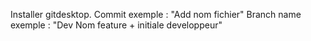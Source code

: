 Installer gitdesktop.
Commit exemple : "Add nom fichier"
Branch name exemple : "Dev Nom feature + initiale developpeur"
